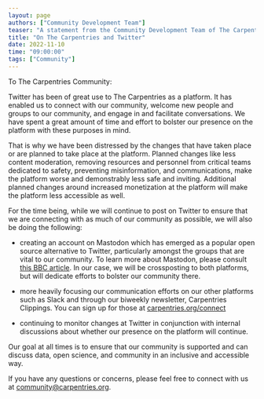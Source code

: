 ```yaml
---
layout: page
authors: ["Community Development Team"]
teaser: "A statement from the Community Development Team of The Carpentries"
title: "On The Carpentries and Twitter"
date: 2022-11-10
time: "09:00:00"
tags: ["Community"]
---
```


To The Carpentries Community:

Twitter has been of great use to The Carpentries as a platform. It has enabled us to connect with our community, welcome new people and groups to our community, and engage in and facilitate conversations. We have spent a great amount of time and effort to bolster our presence on the platform with these purposes in mind.

That is why we have been distressed by the changes that have taken place or are planned to take place at the platform. Planned changes like less content moderation, removing resources and personnel from critical teams dedicated to safety, preventing misinformation, and communications, make the platform worse and demonstrably less safe and inviting. Additional planned changes around increased monetization at the platform will make the platform less accessible as well.

For the time being, while we will continue to post on Twitter to ensure that we are connecting with as much of our community as possible, we will also be doing the following:

- creating an account on Mastodon which has emerged as a popular open source alternative to Twitter, particularly amongst the groups that are vital to our community. To learn more about Mastodon, please consult [this BBC article](https://www.bbc.com/news/technology-63534240). In our case, we will be crossposting to both platforms, but will dedicate efforts to bolster our community there.

- more heavily focusing our communication efforts on our other platforms such as Slack and through our biweekly newsletter, Carpentries Clippings. You can sign up for those at [carpentries.org/connect](https://carpentries.org/connect/)

- continuing to monitor changes at Twitter in conjunction with internal discussions about whether our presence on the platform will continue.

Our goal at all times is to ensure that our community is supported and can discuss data, open science, and community in an inclusive and accessible way.

If you have any questions or concerns, please feel free to connect with  us at [community@carpentries.org](mailto:community@carpentries.org).
